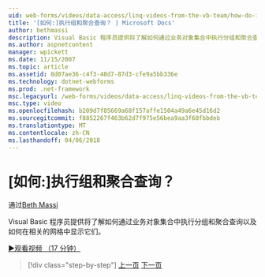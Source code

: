 ```yaml
---
uid: web-forms/videos/data-access/linq-videos-from-the-vb-team/how-do-i-perform-group-and-aggregate-queries
title: '[如何:]执行组和聚合查询？ | Microsoft Docs'
author: bethmassi
description: Visual Basic 程序员提供将了解如何通过业务对象集合中执行分组和聚合查询以及如何在相关的网格中显示它们。
ms.author: aspnetcontent
manager: wpickett
ms.date: 11/15/2007
ms.topic: article
ms.assetid: 8d07ae36-c4f3-48d7-87d3-cfe9a5bb336e
ms.technology: dotnet-webforms
ms.prod: .net-framework
msc.legacyurl: /web-forms/videos/data-access/linq-videos-from-the-vb-team/how-do-i-perform-group-and-aggregate-queries
msc.type: video
ms.openlocfilehash: b209d7f85669a68f157affe1504a49a6e45d16d2
ms.sourcegitcommit: f8852267f463b62d7f975e56bea9aa3f68fbbdeb
ms.translationtype: MT
ms.contentlocale: zh-CN
ms.lasthandoff: 04/06/2018
---
```

<a name="how-do-i-perform-group-and-aggregate-queries"></a>[如何:]执行组和聚合查询？
====================
通过[Beth Massi](https://github.com/bethmassi)

Visual Basic 程序员提供将了解如何通过业务对象集合中执行分组和聚合查询以及如何在相关的网格中显示它们。

[&#9654;观看视频 （17 分钟）](https://channel9.msdn.com/Blogs/ASP-NET-Site-Videos/how-do-i-perform-group-and-aggregate-queries)

> [!div class="step-by-step"]
> [上一页](how-do-i-get-started-with-linq.md)
> [下一页](how-do-i-upgrade-visual-basic-projects-to-enable-linq.md)
